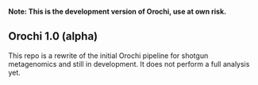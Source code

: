 **Note: This is the development version of Orochi, use at own risk.**

## Orochi 1.0 (alpha)
This repo is a rewrite of the initial Orochi pipeline for shotgun metagenomics and still in development. It does not perform a full analysis yet.

